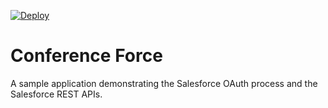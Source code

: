 [![Deploy](https://www.herokucdn.com/deploy/button.png)](https://heroku.com/deploy)

# Conference Force

A sample application demonstrating the Salesforce OAuth process and the Salesforce REST APIs.